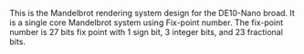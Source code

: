 This is the Mandelbrot rendering system design for the DE10-Nano broad. It is a single core Mandelbrot system using Fix-point number. The fix-point number is 27 bits fix point with 1 sign bit, 3 integer bits, and 23 fractional bits. 